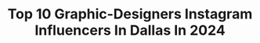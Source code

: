 ---
title: Top 10 Graphic-Designers Instagram Influencers In Dallas In 2024
description: >-
  Find top graphic-designers Instagram influencers in Dallas in 2024. Most popular hashtags: #dallas #graphicdesign #graphicdesigner #art.
platform: Instagram
hits: 21
text_top: Identify the best Instagram profiles on inBeat.
text_bottom: Our database holds 21 Instagram influencers like this in Dallas, United States for you to work with.
profiles:
  - username: "aldocrusher"
    fullname: >-
      Aldo Crusher
    bio: >-
      Illustration & Motion Graphics // Contact: US info@rappart.com INT info@aldocrusher.com
    location: "United States"
    followers: 6203
    engagement: 471
    commentsToLikes: 0.042368
    id: ck6u2p770t4ei0j716r6frt55
    verified: false
    hashtags: "#illustrationage, #digitalillustration, #huffpostarts, #designboom"
  - username: "sicerow"
    fullname: >-
      Siciliani Texel
    bio: >-
      📸 Photographer 🖥 Graphic Designer ⚠️ Shoots 21+ only 🎙 Vocal Coach 💈 Barber Since ‘86 📷 Other work 👇🏾 @sicerowphotography
    location: "United States"
    followers: 18690
    engagement: 296
    commentsToLikes: 0.037531
    id: ck5q70ojozir30i11j6ldgc33
    verified: false
    hashtags: "#body, #edit, #photooftheday, #lady"
  - username: "abfromtx"
    fullname: >-
      Adrion Butler
    bio: >-
      Christian Rapper @seaqmanagement Graphic Designer Sneakerhead Brand Owner @ongoduniversity Godmade Muzic
    location: "United States"
    followers: 15711
    engagement: 185
    commentsToLikes: 0.148174
    id: ckmw1fo0z7gc00j23hd1d3y0b
    verified: false
    hashtags: "#dallasdance, #newmusic, #freestyle, #dallas"
  - username: "paigeforrest"
    fullname: >-
      Paige Martindell
    bio: >-
      Dallas | Fueled by His strength† Fitness Instructor & Graphic Designer Co-Owner + Creative: @class_studios @lululemon legacy ambassador
    location: "United States"
    followers: 11161
    engagement: 644
    commentsToLikes: 0.144166
    id: ck0ucamt0gcsl0i199uow2uol
    verified: false
    hashtags: "#supportlocal, #hatcollection, #giveaway, #psadventuring"
  - username: "lacerrrr"
    fullname: >-
      Lacy Lace 🦄
    bio: >-
      Graphic Designer | Illustrator | Animator Commissions: OPEN 🌻 Follow my Home Decor Store 🪴 @talleymarxxandco @popl Brand Ambassador 📱📲 CLE 🧡
    location: "United States"
    followers: 3620
    engagement: 308
    commentsToLikes: 0.077436
    id: ck5bu3if8h3s80i11b5k1lnej
    verified: false
    hashtags: "#vendor, #blackgraphicdesigner, #resinart, #popupshop"
  - username: "drawntothegame"
    fullname: >-
      Sports Cartoons
    bio: >-
      Mike Girdy 🟢 Graphic Designer | Digital Artist 🟢 Sports | Anime 🟢 Are YOU Drawn to the Game?
    location: "United States"
    followers: 8151
    engagement: 878
    commentsToLikes: 0.031557
    id: ck0w18jqyi2u70i19k9vnne1e
    verified: false
    hashtags: "#drawntothegame, #originalartwork, #graphicdesign, #graphicdesigner"
  - username: "redcorn"
    fullname: >-
      Ryan RedCorn 𐓡𐓘𐓬𐓘𐓯𐓶𐓲𐓟
    bio: >-
      Osage. Graphic designer & photographer. Owner Buffalo Nickel Creative, member of the 1491s. Ask to repost my images.
    location: "United States"
    followers: 24426
    engagement: 467
    commentsToLikes: 0.022747
    id: ck0vxwnsk13yp0i19h5gqelui
    verified: false
    hashtags: "#hasselblad, #profoto, #x1d, #leicaq2monochrom"
  - username: "kymjenkins_"
    fullname: >-
      Kym | Creative Director
    bio: >-
      🗣Prepare to be SICKKAHH ME‼️#creator 🎙TV Talent | Host | Comedic Relief 👩🏾‍💻Communication Media & Production ☺️ The Creative Mogul That Love God
    location: "United States"
    followers: 30864
    engagement: 598
    commentsToLikes: 0.071267
    id: ckrws3l9w2zqp0j237z692tee
    verified: false
    hashtags: "#cookitupkym, #losangeles, #durhamnc, #lasvegas"
  - username: "che1ique"
    fullname: >-
      Che1ique
    bio: >-
      Graphic Artist Just want to create art that pushes boundaries⚡️ Constantly evolving. Art is a journey! 🖼 💜 📧 cheliqueross@gmail.com 📧
    location: "United States"
    followers: 6199
    engagement: 1431
    commentsToLikes: 0.065934
    id: ck5qb4i8qjroe0i11wubzm7lu
    verified: false
    hashtags: "#lakers, #suns, #miamiheat, #artists"
  - username: "gillie_edits"
    fullname: >-
      GillieEdits
    bio: >-
      ✖️Where Sports & Art Collide ✖️ NY based artist 🇺🇸 ✖️self taught ✖️ DM for Custom edits ✖️YouTube 🔻
    location: "United States"
    followers: 15772
    engagement: 1290
    commentsToLikes: 0.016394
    id: ck13d16o8357m0i19vxn12x2y
    verified: false
    hashtags: "#nfl, #graphicdesign, #graphicdesigner, #goat"
---
